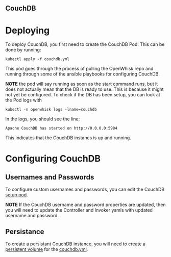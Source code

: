 CouchDB
-----

# Deploying

To deploy CouchDB, you first need to create the CouchDB
Pod. This can be done by running:

```
kubectl apply -f couchdb.yml
```

This pod goes through the process of pulling the OpenWhisk
repo and running through some of the ansible playbooks for
configuring CouchDB.

**NOTE** the pod will say running as soon as the start command
runs, but it does not actually mean that the DB is ready to use.
This is because it might not yet be configured. To check if the
DB has been setup, you can look at the Pod logs with

```
kubectl -n openwhisk logs -lname=couchdb
```

In the logs, you should see the line:

```
Apache CouchDB has started on http://0.0.0.0:5984
```

This indicates that the CouchDB instancs is up and running.

# Configuring CouchDB
## Usernames and Passwords

To configure custom usernames and passwords, you can edit
the CouchDB [setup pod](https://github.com/apache/incubator-openwhisk-deploy-kube/blob/master/kubernetes/couchdb/couchdb.yml#L48-L51).

**NOTE** If the CouchDB username and password properties
are updated, then you will need to update the Controller
and Invoker yamls with updated username and password.

## Persistance

To create a persistant CouchDB instance, you will need
to create a [persistent volume](https://kubernetes.io/docs/concepts/storage/persistent-volumes/)
for the [couchdb.yml](couchdb.yml).
